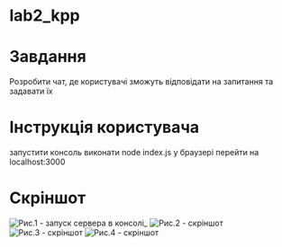 ﻿# lab2_kpp

# Завдання
Розробити чат, де користувачі зможуть відповідати на запитання та задавати їх 

# Інструкція користувача
запустити консоль
виконати node index.js
у браузері перейти на localhost:3000

# Скріншот

![Рис.1 - запуск сервера в консолі_](https://user-images.githubusercontent.com/36728685/41249540-15e256f6-6dbd-11e8-9c48-9b729609566f.png)
![Рис.2 - скріншот](https://user-images.githubusercontent.com/36728685/41249554-1b09411c-6dbd-11e8-8203-665eefa4af78.png)
![Рис.3 - скріншот](https://user-images.githubusercontent.com/36728685/41249557-1d8b54c0-6dbd-11e8-896b-c4d09cbdc2be.png)
![Рис.4 - скріншот](https://user-images.githubusercontent.com/36728685/41249566-20068896-6dbd-11e8-8bb1-52255e59bdfb.png)
